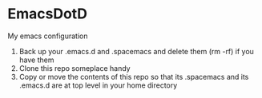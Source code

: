 # EmacsDotD
My emacs configuration

1. Back up your .emacs.d and .spacemacs and delete them (rm -rf) if you have them
2. Clone this repo someplace handy
3. Copy or move the contents of this repo so that its .spacemacs and its .emacs.d are at top level in your home directory
